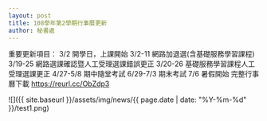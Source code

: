 ```yaml
---
layout: post
title: 108學年第2學期行事曆更新
author: 秘書處
---
```


重要更新項目：
3/2 開學日，上課開始
3/2-11 網路加退選(含基礎服務學習課程)
3/19-25 網路選課確認暨人工受理選課錯誤更正
3/20-26 基礎服務學習課程人工受理選課更正
4/27-5/8 期中隨堂考試
6/29-7/3 期末考試
7/6 暑假開始
完整行事曆下載 https://reurl.cc/ObZdp3

![]({{ site.baseurl }}/assets/img/news/{{ page.date | date: "%Y-%m-%d" }}/test1.png)
